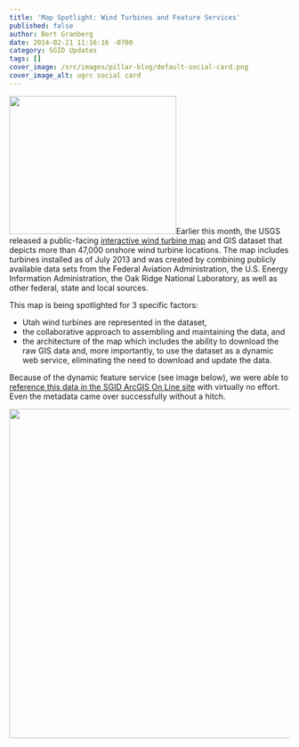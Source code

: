 ```yaml
---
title: 'Map Spotlight: Wind Turbines and Feature Services'
published: false
author: Bert Granberg
date: 2014-02-21 11:16:16 -0700
category: SGID Updates
tags: []
cover_image: /src/images/pillar-blog/default-social-card.png
cover_image_alt: ugrc social card
---
```


<p><a href="/images/404.png"><img src="/images/404.png" alt="" title="wind1" width="300" height="248" class="inline-text-left" /></a>Earlier this month, the USGS released a public-facing <a href="https://eerscmap.usgs.gov/windfarm/">interactive wind turbine map</a> and GIS dataset that depicts more than 47,000 onshore wind turbine locations.  The map includes turbines installed as of July 2013 and was created by combining publicly available data sets from the Federal Aviation Administration, the U.S. Energy Information Administration, the Oak Ridge National Laboratory, as well as other federal, state and local sources.</p>
<p>This map is being spotlighted for 3 specific factors: </p>
<ul>
<li>Utah wind turbines are represented in the dataset, </li>
<li>the collaborative approach to assembling and maintaining the data, and </li>
<li>the architecture of the map which includes the ability to download the raw GIS data and, more importantly, to use the dataset as a dynamic web service, eliminating the need to download and update the data. </li>
</ul>
<p>Because of the dynamic feature service (see image below), we were able to <a href="https://utah.maps.arcgis.com/home/item.html?id=7ece6e2d2e8f49c797e5d875fdfacb21">reference this data in the SGID ArcGIS On Line site</a> with virtually no effort. Even the metadata came over successfully without a hitch.</p>
<p><a href="/images/404.png"><img src="/images/404.png" alt="" title="wind2" width="714" height="592" class="inline-text-left" /></a></p>
